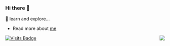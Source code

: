 ### Hi there 👋

<!--
**xxholly32/xxholly32** is a ✨ _special_ ✨ repository because its `README.md` (this file) appears on your GitHub profile.

Here are some ideas to get you started:

- 🔭 I’m currently working on ...
- 🌱 I’m currently learning ...
- 👯 I’m looking to collaborate on ...
- 🤔 I’m looking for help with ...
- 💬 Ask me about ...
- 📫 How to reach me: ...
- 😄 Pronouns: ...
- ⚡ Fun fact: ...
-->

🤔 learn and explore...

- Read more about [me](https://xxholly32.github.io/Blog/)

<img align="right" src="https://github-readme-stats.vercel.app/api?username=xxholly32&show_icons=true&theme=onedark" />

[![Visits Badge](https://badges.pufler.dev/visits/xxholly32/xxholly32)](https://github.com/xxholly32/xxholly32)
